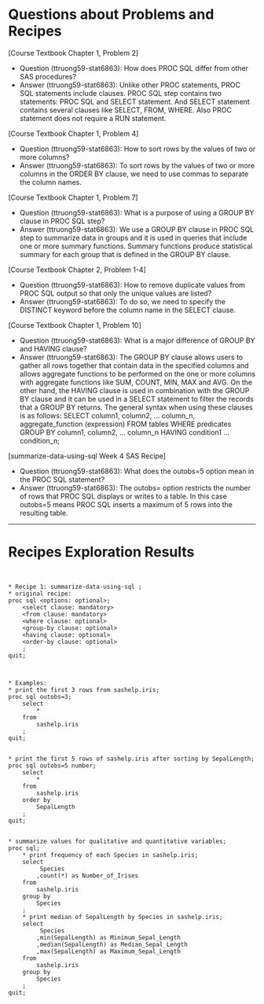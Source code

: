 
# Questions about Problems and Recipes



[Course Textbook Chapter 1, Problem 2]
- Question (ttruong59-stat6863): How does PROC SQL differ from other SAS procedures?
- Answer (ttruong59-stat6863): Unlike other PROC statements, PROC SQL statements include clauses. PROC SQL step contains two statements: PROC SQL and SELECT statement. And SELECT statement contains several clauses like SELECT, FROM, WHERE. Also PROC statement does not require a RUN statement. 



[Course Textbook Chapter 1, Problem 4]
- Question (ttruong59-stat6863): How to sort rows by the values of two or more columns?
- Answer (ttruong59-stat6863): To sort rows by the values of two or more columns in the ORDER BY clause, we need to use commas to separate the column names.



[Course Textbook Chapter 1, Problem 7]
- Question (ttruong59-stat6863): What is a purpose of using a GROUP BY clause in PROC SQL step?
- Answer (ttruong59-stat6863): We use a GROUP BY clause in PROC SQL step to summarize data in groups and it is used in queries that include one or more summary functions. Summary functions produce statistical summary for each group that is defined in the GROUP BY clause.



[Course Textbook Chapter 2, Problem 1-4]
- Question (ttruong59-stat6863): How to remove duplicate values from PROC SQL output so that only the unique values are listed?
- Answer (ttruong59-stat6863): To do so, we need to specify the DISTINCT keyword before the column name in the SELECT clause.



[Course Textbook Chapter 1, Problem 10]
- Question (ttruong59-stat6863): What is a major difference of GROUP BY and HAVING clause?
- Answer (ttruong59-stat6863): The GROUP BY clause allows users to gather all rows together that contain data in the specified columns and allows aggregate functions to be performed on the one or more columns with aggregate functions like SUM, COUNT, MIN, MAX and AVG. On the other hand, the HAVING clause is used in combination with the GROUP BY clause and it can be used in a SELECT statement to filter the records that a GROUP BY returns. The general syntax when using these clauses is as follows:
  SELECT column1, column2, ... column_n, aggregate_function (expression)
    FROM tables
      WHERE predicates
        GROUP BY column1, column2, ... column_n
        HAVING condition1 ... condition_n;



[summarize-data-using-sql Week 4 SAS Recipe]
- Question (ttruong59-stat6863): What does the outobs=5 option mean in the PROC SQL statement?
- Answer (ttruong59-stat6863): The outobs= option restricts the number of rows that PROC SQL displays or writes to a table. In this case outobs=5 means PROC SQL inserts a maximum of 5 rows into the resulting table.



***



# Recipes Exploration Results



```


* Recipe 1: summarize-data-using-sql ;
* original recipe:
proc sql <options: optional>;
    <select clause: mandatory>
    <from clause: mandatory>
    <where clause: optional>
    <group-by clause: optional>
    <having clause: optional>
    <order-by clause: optional>
    ;
quit;



* Examples:
* print the first 3 rows from sashelp.iris;
proc sql outobs=3;
    select
        *
    from
        sashelp.iris
    ;
quit;


* print the first 5 rows of sashelp.iris after sorting by SepalLength;
proc sql outobs=5 number;
    select
        *
    from
        sashelp.iris
    order by
        SepalLength
    ;
quit;


* summarize values for qualitative and quantitative variables;
proc sql;
    * print frequency of each Species in sashelp.iris;
    select
         Species
        ,count(*) as Number_of_Irises
    from
        sashelp.iris
    group by
        Species
    ;
    * print median of SepalLength by Species in sashelp.iris;
    select
         Species
        ,min(SepalLength) as Minimum_Sepal_Length
        ,median(SepalLength) as Median_Sepal_Length
        ,max(SepalLength) as Maximum_Sepal_Length
    from
        sashelp.iris
    group by
        Species
    ;
quit;



```
